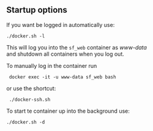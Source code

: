 ## Startup options

If you want be logged in automatically use:  

    ./docker.sh -l

This will log you into the `sf_web` container as _www-data_    
and shutdown all containers when you log out.
    
To manually log in the container run
 
     docker exec -it -u www-data sf_web bash
     
or use the shortcut:
 
     ./docker-ssh.sh 
     

To start te container up into the background use:

    ./docker.sh -d